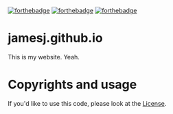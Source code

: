 [![forthebadge](http://forthebadge.com/images/badges/uses-html.svg)](http://forthebadge.com) [![forthebadge](http://forthebadge.com/images/badges/uses-js.svg)](http://forthebadge.com) [![forthebadge](http://forthebadge.com/images/badges/uses-css.svg)](http://forthebadge.com) 

# jamesj.github.io

This is my website. Yeah.

# Copyrights and usage

If you'd like to use this code, please look at the [License](./LICENSE).